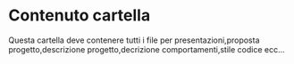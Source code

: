 # Contenuto cartella
Questa cartella deve contenere tutti i file per presentazioni,proposta progetto,descrizione progetto,decrizione comportamenti,stile codice ecc...

